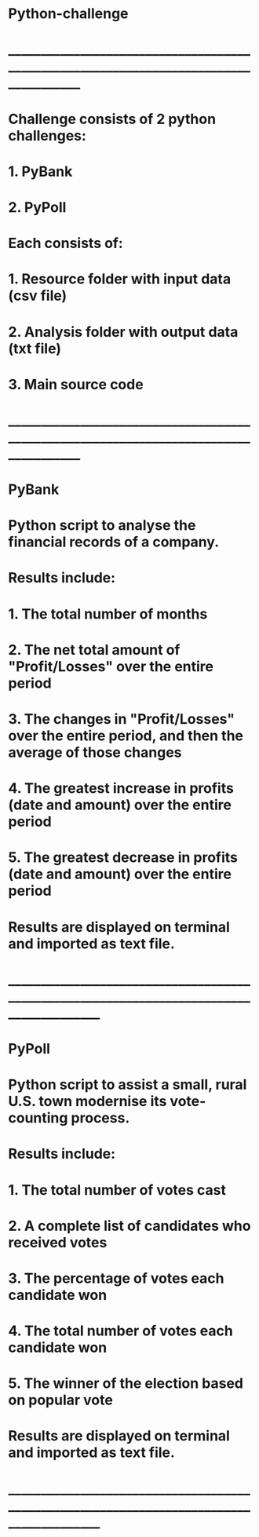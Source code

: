 # 
# Python-challenge
# _____________________________________________________________________________________
# Challenge consists of 2 python challenges:
#   1. PyBank   
#   2. PyPoll 
# Each consists of:
#   1. Resource folder with input data (csv file)
#   2. Analysis folder with output data (txt file) 
#   3. Main source code 
# _____________________________________________________________________________________
# 
# PyBank 
# Python script to analyse the financial records of a company.
# Results include: 
#   1. The total number of months
#   2. The net total amount of "Profit/Losses" over the entire period
#   3. The changes in "Profit/Losses" over the entire period, and then the average of those changes
#   4. The greatest increase in profits (date and amount) over the entire period
#   5. The greatest decrease in profits (date and amount) over the entire period
# Results are displayed on terminal and imported as text file. 
# ________________________________________________________________________________________
#
# PyPoll 
# Python script to assist a small, rural U.S. town modernise its vote-counting process.
# Results include:
#   1. The total number of votes cast
#   2. A complete list of candidates who received votes
#   3. The percentage of votes each candidate won
#   4. The total number of votes each candidate won
#   5. The winner of the election based on popular vote 
# Results are displayed on terminal and imported as text file. 
# ________________________________________________________________________________________